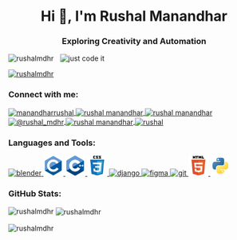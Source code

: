 <h1 align="center">Hi 👋, I'm Rushal Manandhar</h1>
<h3 align="center">Exploring Creativity and Automation</h3>

<!-- Gif Image on the right -->
<img align="right" alt="just code it" width="400" src="https://cdna.artstation.com/p/assets/images/images/028/102/058/original/pixel-jeff-matrix-s.gif?1593487263">

<!-- Profile Views -->
<p align="left"> 
    <img src="https://komarev.com/ghpvc/?username=rushalmdhr&label=Profile%20views&color=0e75b6&style=flat" alt="rushalmdhr" /> 
</p>

<!-- Trophies -->
<p align="left"> 
    <a href="https://github.com/ryo-ma/github-profile-trophy">
        <img src="https://github-profile-trophy.vercel.app/?username=rushalmdhr" alt="rushalmdhr" />
    </a> 
</p>

<!-- Social Links -->
<h3 align="left">Connect with me:</h3>
<p align="left">
    <a href="https://x.com/ManandharRushal" target="blank">
        <img align="center" src="https://raw.githubusercontent.com/rahuldkjain/github-profile-readme-generator/master/src/images/icons/Social/twitter.svg" alt="manandharrushal" height="30" width="40" />
    </a>
    <a href="https://www.linkedin.com/in/rushal-manandhar-96454424a/" target="blank">
        <img align="center" src="https://raw.githubusercontent.com/rahuldkjain/github-profile-readme-generator/master/src/images/icons/Social/linked-in-alt.svg" alt="rushal manandhar" height="30" width="40" />
    </a>
    <a href="https://fb.com/rushal manandhar" target="blank">
        <img align="center" src="https://raw.githubusercontent.com/rahuldkjain/github-profile-readme-generator/master/src/images/icons/Social/facebook.svg" alt="rushal manandhar" height="30" width="40" />
    </a>
    <a href="https://www.instagram.com/rushal_mdhr/?igsh=MWM4c2pmdDhxN3o2ZQ%3D%3D" target="blank">
        <img align="center" src="https://raw.githubusercontent.com/rahuldkjain/github-profile-readme-generator/master/src/images/icons/Social/instagram.svg" alt="@rushal_mdhr" height="30" width="40" />
    </a>
    <a href="https://www.hackerrank.com/rushal manandhar" target="blank">
        <img align="center" src="https://raw.githubusercontent.com/rahuldkjain/github-profile-readme-generator/master/src/images/icons/Social/hackerrank.svg" alt="rushal manandhar" height="30" width="40" />
    </a>
    <a href="https://discord.gg/rushal" target="blank">
        <img align="center" src="https://raw.githubusercontent.com/rahuldkjain/github-profile-readme-generator/master/src/images/icons/Social/discord.svg" alt="rushal" height="30" width="40" />
    </a>
</p>

<!-- Languages and Tools -->
<h3 align="left">Languages and Tools:</h3>
<p align="left"> 
    <a href="https://www.blender.org/" target="_blank" rel="noreferrer"> 
        <img src="https://download.blender.org/branding/community/blender_community_badge_white.svg" alt="blender" width="40" height="40"/> 
    </a> 
    <a href="https://www.cprogramming.com/" target="_blank" rel="noreferrer"> 
        <img src="https://raw.githubusercontent.com/devicons/devicon/master/icons/c/c-original.svg" alt="c" width="40" height="40"/> 
    </a> 
    <a href="https://www.w3schools.com/cpp/" target="_blank" rel="noreferrer"> 
        <img src="https://raw.githubusercontent.com/devicons/devicon/master/icons/cplusplus/cplusplus-original.svg" alt="cplusplus" width="40" height="40"/> 
    </a> 
    <a href="https://www.w3schools.com/css/" target="_blank" rel="noreferrer"> 
        <img src="https://raw.githubusercontent.com/devicons/devicon/master/icons/css3/css3-original-wordmark.svg" alt="css3" width="40" height="40"/> 
    </a> 
    <a href="https://www.djangoproject.com/" target="_blank" rel="noreferrer"> 
        <img src="https://cdn.worldvectorlogo.com/logos/django.svg" alt="django" width="40" height="40"/> 
    </a> 
    <a href="https://www.figma.com/" target="_blank" rel="noreferrer"> 
        <img src="https://www.vectorlogo.zone/logos/figma/figma-icon.svg" alt="figma" width="40" height="40"/> 
    </a> 
    <a href="https://git-scm.com/" target="_blank" rel="noreferrer"> 
        <img src="https://www.vectorlogo.zone/logos/git-scm/git-scm-icon.svg" alt="git" width="40" height="40"/> 
    </a> 
    <a href="https://www.w3.org/html/" target="_blank" rel="noreferrer"> 
        <img src="https://raw.githubusercontent.com/devicons/devicon/master/icons/html5/html5-original-wordmark.svg" alt="html5" width="40" height="40"/> 
    </a> 
    <a href="https://www.python.org" target="_blank" rel="noreferrer"> 
        <img src="https://raw.githubusercontent.com/devicons/devicon/master/icons/python/python-original.svg" alt="python" width="40" height="40"/> 
    </a> 
</p>

<!-- Stats Section -->
<h3 align="left">GitHub Stats:</h3>
<p>
    <img align="left" src="https://github-readme-stats.vercel.app/api/top-langs?username=rushalmdhr&show_icons=true&locale=en&layout=compact" alt="rushalmdhr" />
</p>

<p>&nbsp;<img align="center" src="https://github-readme-stats.vercel.app/api?username=rushalmdhr&show_icons=true&locale=en" alt="rushalmdhr" /></p>

<p><img align="center" src="https://github-readme-streak-stats.herokuapp.com/?user=rushalmdhr&" alt="rushalmdhr" /></p>
